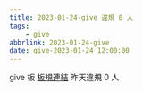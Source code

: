 ```yaml
---
title: 2023-01-24-give 違規 0 人
tags:
    - give
abbrlink: 2023-01-24-give
date: give-2023-01-24 12:00:00
---
```

give 板 [板規連結](https://www.ptt.cc/bbs/give/M.1612495900.A.C32.html)
昨天違規 0 人
